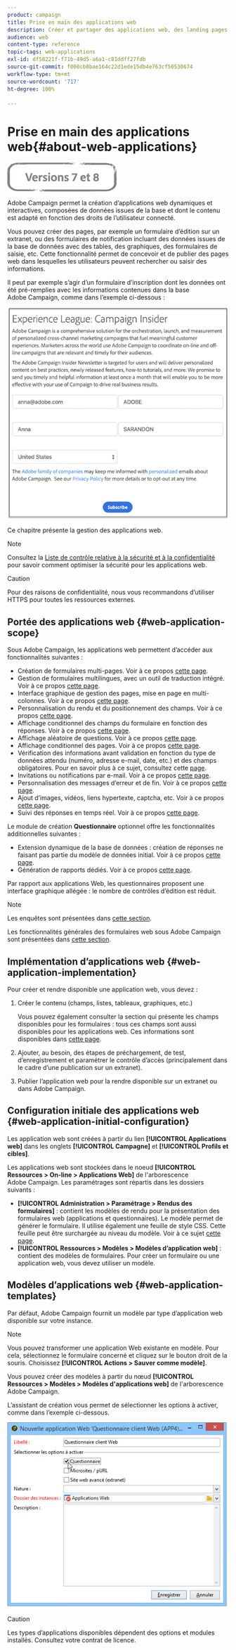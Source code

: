 ```yaml
---
product: campaign
title: Prise en main des applications web
description: Créer et partager des applications web, des landing pages et des questionnaires
audience: web
content-type: reference
topic-tags: web-applications
exl-id: df58221f-f71b-49d5-a6a1-c81ddff27fdb
source-git-commit: f000cb8bae164c22d1ede15db4e763cf50530674
workflow-type: tm+mt
source-wordcount: '717'
ht-degree: 100%

---
```


# Prise en main des applications web{#about-web-applications}

![](../../assets/common.svg)

Adobe Campaign permet la création d’applications web dynamiques et interactives, composées de données issues de la base et dont le contenu est adapté en fonction des droits de l’utilisateur connecté.

Vous pouvez créer des pages, par exemple un formulaire d’édition sur un extranet, ou des formulaires de notification incluant des données issues de la base de données avec des tables, des graphiques, des formulaires de saisie, etc. Cette fonctionnalité permet de concevoir et de publier des pages web dans lesquelles les utilisateurs peuvent rechercher ou saisir des informations.

Il peut par exemple s’agir d’un formulaire d’inscription dont les données ont été pré-remplies avec les informations contenues dans la base Adobe Campaign, comme dans l’exemple ci-dessous :

![](assets/webapp_form_sample.png)

Ce chapitre présente la gestion des applications web.

>[!NOTE]
>
>Consultez la [Liste de contrôle relative à la sécurité et à la confidentialité](https://helpx.adobe.com/fr/campaign/kb/acc-security.html) pour savoir comment optimiser la sécurité pour les applications web.

>[!CAUTION]
>
>Pour des raisons de confidentialité, nous vous recommandons d’utiliser HTTPS pour toutes les ressources externes.

## Portée des applications web {#web-application-scope}

Sous Adobe Campaign, les applications web permettent d’accéder aux fonctionnalités suivantes :

* Création de formulaires multi-pages. Voir à ce propos [cette page](about-web-forms.md).
* Gestion de formulaires multilingues, avec un outil de traduction intégré. Voir à ce propos [cette page](translating-a-web-application.md).
* Interface graphique de gestion des pages, mise en page en multi-colonnes. Voir à ce propos [cette page](designing-a-web-application.md).
* Personnalisation du rendu et du positionnement des champs. Voir à ce propos [cette page](editing-content.md#adding-personalization-content).
* Affichage conditionnel des champs du formulaire en fonction des réponses. Voir à ce propos [cette page](form-rendering.md#defining-fields-conditional-display).
* Affichage aléatoire de questions. Voir à ce propos [cette page](../../surveys/using/building-a-survey.md#adding-questions).
* Affichage conditionnel des pages. Voir à ce propos [cette page](defining-web-forms-page-sequencing.md#conditional-page-display).
* Vérification des informations avant validation en fonction du type de données attendu (numéro, adresse e-mail, date, etc.) et des champs obligatoires. Pour en savoir plus à ce sujet, consultez cette [page](form-rendering.md#defining-control-settings).
* Invitations ou notifications par e-mail. Voir à ce propos [cette page](publishing-a-web-form.md#delivering-a-form-via-email).
* Personnalisation des messages d’erreur et de fin. Voir à ce propos [cette page](defining-web-forms-properties.md#setting-up-an-error-page).
* Ajout d’images, vidéos, liens hypertexte, captcha, etc. Voir à ce propos [cette page](editing-content.md).
* Suivi des réponses en temps réel. Voir à ce propos [cette page](../../surveys/using/publish--track-and-use-collected-data.md#response-tracking).

Le module de création **Questionnaire** optionnel offre les fonctionnalités additionnelles suivantes :

* Extension dynamique de la base de données : création de réponses ne faisant pas partie du modèle de données initial. Voir à ce propos [cette page](../../surveys/using/managing-answers.md#storing-collected-answers).
* Génération de rapports dédiés. Voir à ce propos [cette page](../../surveys/using/publish--track-and-use-collected-data.md#reports-on-surveys).

Par rapport aux applications Web, les questionnaires proposent une interface graphique allégée : le nombre de contrôles d’édition est réduit.

>[!NOTE]
>
>Les enquêtes sont présentées dans [cette section](../../surveys/using/about-surveys.md).
>
>Les fonctionnalités générales des formulaires web sous Adobe Campaign sont présentées dans [cette section](about-web-forms.md).

## Implémentation d’applications web {#web-application-implementation}

Pour créer et rendre disponible une application web, vous devez :

1. Créer le contenu (champs, listes, tableaux, graphiques, etc.)

   Vous pouvez également consulter la section qui présente les champs disponibles pour les formulaires : tous ces champs sont aussi disponibles pour les applications web. Ces informations sont disponibles dans [cette page](adding-fields-to-a-web-form.md).

1. Ajouter, au besoin, des étapes de préchargement, de test, d’enregistrement et paramétrer le contrôle d’accès (principalement dans le cadre d’une publication sur un extranet).
1. Publier l’application web pour la rendre disponible sur un extranet ou dans Adobe Campaign.

## Configuration initiale des applications web {#web-application-initial-configuration}

Les application web sont créées à partir du lien **[!UICONTROL Applications web]** dans les onglets **[!UICONTROL Campagne]** et **[!UICONTROL Profils et cibles]**.

Les applications web sont stockées dans le noeud **[!UICONTROL Ressources > On-line > Applications Web]** de l&#39;arborescence Adobe Campaign. Les paramétrages sont répartis dans les dossiers suivants :

* **[!UICONTROL Administration > Paramétrage > Rendus des formulaires]** : contient les modèles de rendu pour la présentation des formulaires web (applications et questionnaires). Le modèle permet de générer le formulaire. Il utilise également une feuille de style CSS. Cette feuille peut être surchargée au niveau du modèle. Voir à ce sujet [cette page](form-rendering.md#selecting-the-form-rendering-template).
* **[!UICONTROL Ressources > Modèles > Modèles d’application web]** : contient des modèles de formulaires. Pour créer un formulaire ou une application web, vous devez utiliser un modèle.

## Modèles d’applications web {#web-application-templates}

Par défaut, Adobe Campaign fournit un modèle par type d’application web disponible sur votre instance.

>[!NOTE]
>
>Vous pouvez transformer une application Web existante en modèle. Pour cela, sélectionnez le formulaire concerné et cliquez sur le bouton droit de la souris. Choisissez **[!UICONTROL Actions > Sauver comme modèle]**.

Vous pouvez créer des modèles à partir du nœud **[!UICONTROL Ressources > Modèles > Modèles d&#39;applications web]** de l&#39;arborescence Adobe Campaign.

L’assistant de création vous permet de sélectionner les options à activer, comme dans l’exemple ci-dessous.

![](assets/webapp_create_template.png)

>[!CAUTION]
>
>Les types d’applications disponibles dépendent des options et modules installés. Consultez votre contrat de licence.

